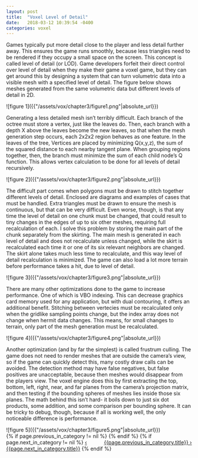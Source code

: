 ```yaml
---
layout: post
title:  "Voxel Level of Detail"
date:   2018-03-12 10:39:54 -0400
categories: voxel
---
```

<p>
Games typically put more detail close to the player and less detail further away. This ensures the game runs smoothly, because less triangles need to be rendered if they occupy a small space on the screen. This concept is called level of detail (or LOD). Game developers forfeit their direct control over level of detail when they make their game a voxel game, but they can get around this by designing a system that can turn volumetric data into a visible mesh with a specified level of detail. The figure below shows meshes generated from the same volumetric data but different levels of detail in 2D.
</p>
![figure 1]({{"/assets/vox/chapter3/figure1.png"|absolute_url}})
<p>
Generating a less detailed mesh isn’t terribly difficult. Each branch of the octree must store a vertex, just like the leaves do. Then, each branch with a depth X above the leaves become the new leaves, so that when the mesh generation step occurs, each 2x2x2 region behaves as one feature. In the leaves of the tree, Vertices are placed by minimizing Q(x,y,z), the sum of the squared distance to each nearby tangent plane. When grouping regions together, then, the branch must minimize the sum of each child node’s Q function. This allows vertex calculation to be done for all levels of detail recursively.
</p>
![figure 2]({{"/assets/vox/chapter3/figure2.png"|absolute_url}})
<p>
The difficult part comes when polygons must be drawn to stitch together different levels of detail. Enclosed are diagrams and examples of cases that must be handled. Extra triangles must be drawn to ensure the mesh is continuous, but that can be very difficult. Even worse, though, is that any time the level of detail on one chunk must be changed, that could result to tiny changes in the edges of up to six other meshes, requiring full recalculation of each. I solve this problem by storing the main part of the chunk separately from the skirting. The main mesh is generated in each level of detail and does not recalculate unless changed, while the skirt is recalculated each time it or one of its six relevant neighbors are changed. The skirt alone takes much less time to recalculate, and this way level of detail recalculation is minimized. The game can also load a lot more terrain before performance takes a hit, due to level of detail.
</p>
![figure 3]({{"/assets/vox/chapter3/figure3.png"|absolute_url}})
<p>
There are many other optimizations done to the game to increase performance. One of which is VBO indexing. This can decrease graphics card memory used for any application, but with dual contouring, it offers an additional benefit. Stitching between vertecies must be recalculated only when the gridlike sampling points change, but the index array does not change when hermit data changes. This means, for small changes to terrain, only part of the mesh generation must be recalculated.
</p>
![figure 4]({{"/assets/vox/chapter3/figure4.png"|absolute_url}})
<p>
Another optimization (and by far the simplest) is called frustrum culling. The game does not need to render meshes that are outside the camera’s view, so if the game can quickly detect this, many costly draw calls can be avoided. The detection method may have false negatives, but false positives are unacceptable, because then meshes would disappear from the players view. The voxel engine does this by first extracting the top, bottom, left, right, near, and far planes from the camera’s projection matrix, and then testing if the bounding spheres of meshes lies inside those six planes. The math behind this isn’t hard- it boils down to just six dot products, some addition, and some comparison per bounding sphere. It can be tricky to debug, though, because if all is working well, the only noticeable difference is performance. 
</p>
![figure 5]({{"/assets/vox/chapter3/figure5.png"|absolute_url}})


<div>
{% if page.previous_in_category != nil %}
<a href="{{page.previous_in_category.url}}" style="float:right;">{{page.previous_in_category.title}} &#8250;</a>
{% endif %}
{% if page.next_in_category != nil %}
<a href="{{page.next_in_category.url}}" class="float:left;">&#8249; {{page.next_in_category.title}}</a>
{% endif %}
</div>
